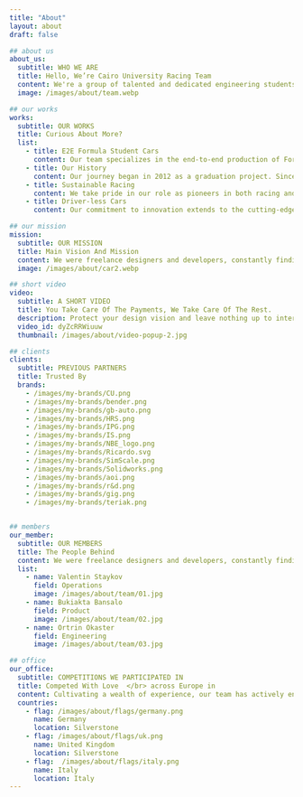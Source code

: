 ```yaml
---
title: "About"
layout: about
draft: false

## about us
about_us:
  subtitle: WHO WE ARE
  title: Hello, We’re Cairo University Racing Team 
  content: We're a group of talented and dedicated engineering students at Cairo University, sharing the passion towards the automotive industry. We are a committed, united by our shared vision and commitment to making a significant impact in the automotive industry, particularly in the realm of motorsports. Our focus is on the future, and we firmly believe that our efforts today will shape the industry of tomorrow.
  image: /images/about/team.webp

## our works
works:
  subtitle: OUR WORKS
  title: Curious About More?
  list:
    - title: E2E Formula Student Cars
      content: Our team specializes in the end-to-end production of Formula Student cars Including extensive research, meticulous planning, innovative designing, precision manufacturing, careful assembly, rigorous testing, and detailed reporting for all systems incorporated in our vehicles.
    - title: Our History
      content: Our journey began in 2012 as a graduation project. Since then, we have evolved into a competitive team participating in Formula Student competitions globally. Our experience spans six different competitions across three countries - the United Kingdom, Germany, and Italy.
    - title: Sustainable Racing
      content: We take pride in our role as pioneers in both racing and sustainability. we are manufacturing electric vehicles from scratch, contributing to a cleaner, sustainable future. We ensure they align with our mission to reduce emissions and support the United Nations SDGs.
    - title: Driver-less Cars
      content: Our commitment to innovation extends to the cutting-edge autonomous driving. We're developing autonomous racing technology. Using advanced sensors & machine learning algorithms, we're shaping the future of racing through autonomous.

## our mission
mission:
  subtitle: OUR MISSION
  title: Main Vision And Mission
  content: We were freelance designers and developers, constantly finding ourselve deep vague feedback. leaving a notes from the sticky note piece .
  image: /images/about/car2.webp

## short video
video:
  subtitle: A SHORT VIDEO
  title: You Take Care Of The Payments, We Take Care Of The Rest.
  description: Protect your design vision and leave nothing up to interpretation with interaction recipes. Quickly share and access all your team members interactions by using libraries, ensuring consistcy throughout the.
  video_id: dyZcRRWiuuw
  thumbnail: /images/about/video-popup-2.jpg

## clients
clients:
  subtitle: PREVIOUS PARTNERS
  title: Trusted By
  brands:
    - /images/my-brands/CU.png
    - /images/my-brands/bender.png
    - /images/my-brands/gb-auto.png
    - /images/my-brands/HRS.png
    - /images/my-brands/IPG.png
    - /images/my-brands/IS.png
    - /images/my-brands/NBE_logo.png
    - /images/my-brands/Ricardo.svg
    - /images/my-brands/SimScale.png
    - /images/my-brands/Solidworks.png
    - /images/my-brands/aoi.png
    - /images/my-brands/r&d.png
    - /images/my-brands/gig.png
    - /images/my-brands/teriak.png


## members
our_member:
  subtitle: OUR MEMBERS
  title: The People Behind
  content: We were freelance designers and developers, constantly finding </br> ourselves deep in vague feedback. This made every client and team
  list:
    - name: Valentin Staykov
      field: Operations
      image: /images/about/team/01.jpg
    - name: Bukiakta Bansalo
      field: Product
      image: /images/about/team/02.jpg
    - name: Ortrin Okaster
      field: Engineering
      image: /images/about/team/03.jpg

## office
our_office:
  subtitle: COMPETITIONS WE PARTICIPATED IN
  title: Competed With Love  </br> across Europe in 
  content: Cultivating a wealth of experience, our team has actively engaged in six distinct competitions, <br> each taking place in three diverse countries including <br> the United Kingdom, Germany, and Italy
  countries:
    - flag: /images/about/flags/germany.png
      name: Germany
      location: Silverstone
    - flag: /images/about/flags/uk.png
      name: United Kingdom
      location: Silverstone
    - flag:  /images/about/flags/italy.png
      name: Italy
      location: Italy
---
```



